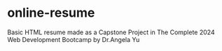 # online-resume
Basic HTML resume made as a Capstone Project in The Complete 2024 Web Development Bootcamp by Dr.Angela Yu
